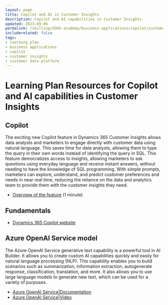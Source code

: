 ```yaml
---
layout: page
title: Copilot and AI in Customer Insights
description: Copilot and AI capabilities in Customer Insights
updated: 2023-09-06
permalink: /skilling/d365-academy/business-applications/copilot/customerinsights
includerelated: false
tags:
- learning plan
- business applications
- copilot
- customer insights
- customer data platform
---
```


# Learning Plan Resources for Copilot and AI capabilities in Customer Insights

## **Copilot** 
The exciting new Copilot feature in Dynamics 365 Customer Insights allows data analysts and marketers to engage directly with customer data using natural language. This saves time for data analysts, allowing them to type the query in their own words instead of identifying the query in SQL. This feature democratizes access to insights, allowing marketers to ask questions using everyday language and receive instant answers, without needing to have the knowledge of SQL programming. With simple prompts, marketers can explore, understand, and predict customer preferences and needs in near real time, reducing the reliance on the data and analytics team to provide them with the customer insights they need.
* <a href="https://www.microsoft.com/en-us/videoplayer/embed/RWZ8m4" target="_blank">Overview of the feature</a> (1 minute)
  
## **Fundamentals** 
* <a href="https://www.microsoft.com/en-us/ai/dynamics-365-ai" target="_blank">Dynamics 365 Copilot website</a>

## **Azure OpenAI Service model** 
The Azure OpenAI Service generative text capability is a powerful tool in AI Builder. It allows you to create custom AI capabilities quickly and easily for natural language processing (NLP). This capability enables you to build scenarios such as summarization, information extraction, autogenerate response, classification, translation, and more. It also allows you to use large language models to generate new text, which can be used for a variety of purposes.
* <a href="https://aka.ms/ai-builder/gpt/docs" target="_blank">Azure OpenAI Service|Documentation </a> 
* <a href="https://aka.ms/ai-builder/gpt/video" target="_blank">Azure OpenAI Service|Video </a>
